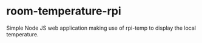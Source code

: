 # room-temperature-rpi
Simple Node JS web application making use of rpi-temp to display the local temperature.
